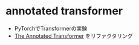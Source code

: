 # annotated transformer

- PyTorchでTransformerの実験
- [The Annotated Transformer](http://nlp.seas.harvard.edu/2018/04/03/attention.html) をリファクタリング
